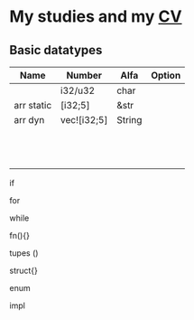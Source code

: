 # My studies and my [CV](https://wewrgegtyj.github.io/rust/)

## Basic datatypes
| Name       | Number      | Alfa   | Option |
| ---------- | ----------- | ------ | ------ |
|            | i32/u32     | char   |        |
| arr static | [i32;5]     | &str   |        |
| arr dyn    | vec![i32;5] | String |        |
|            |             |        |
|            |             |        |
|            |             |        |
|            |             |        |
|            |             |        |
|            |             |        |
|            |             |        |
|            |             |        |
|            |             |        |
|            |             |        |
|            |             |        |
|            |             |        |

if 

for 

while

fn(){}

tupes ()

struct{}

enum

impl